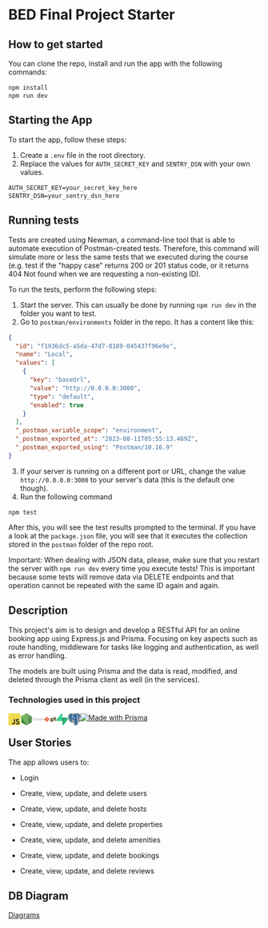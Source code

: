 # BED Final Project Starter

## How to get started

You can clone the repo, install and run the app with the following commands:

```plaintext
npm install
npm run dev
```

## Starting the App

To start the app, follow these steps:

1. Create a `.env` file in the root directory.
2. Replace the values for `AUTH_SECRET_KEY` and `SENTRY_DSN` with your own values.

```plaintext
AUTH_SECRET_KEY=your_secret_key_here
SENTRY_DSN=your_sentry_dsn_here
```

## Running tests

Tests are created using Newman, a command-line tool that is able to automate execution of Postman-created tests. Therefore, this command will simulate more or less the same tests that we executed during the course (e.g. test if the "happy case" returns 200 or 201 status code, or it returns 404 Not found when we are requesting a non-existing ID).

To run the tests, perform the following steps:

1. Start the server. This can usually be done by running `npm run dev` in the folder you want to test.
2. Go to `postman/environments` folder in the repo. It has a content like this:

```json
{
  "id": "f1936dc5-a5da-47d7-8189-045437f96e9e",
  "name": "Local",
  "values": [
    {
      "key": "baseUrl",
      "value": "http://0.0.0.0:3000",
      "type": "default",
      "enabled": true
    }
  ],
  "_postman_variable_scope": "environment",
  "_postman_exported_at": "2023-08-11T05:55:13.469Z",
  "_postman_exported_using": "Postman/10.16.9"
}
```

3. If your server is running on a different port or URL, change the value `http://0.0.0.0:3000` to your server's data (this is the default one though).
4. Run the following command

```plaintext
npm test
```

After this, you will see the test results prompted to the terminal. If you have a look at the `package.json` file, you will see that it executes the collection stored in the `postman` folder of the repo root.

Important: When dealing with JSON data, please, make sure that you restart the server with `npm run dev` every time you execute tests! This is important because some tests will remove data via DELETE endpoints and that operation cannot be repeated with the same ID again and again.

## Description

This project's aim is to design and develop a RESTful API for an online booking app using Express.js and Prisma. Focusing on key aspects such as route handling, middleware for tasks like logging and authentication, as well as error handling.

The models are built using Prisma and the data is read, modified, and deleted through the Prisma client as well (in the services).

### Technologies used in this project

<img align="left" alt="JavaScript" width="24px" src="https://raw.githubusercontent.com/github/explore/80688e429a7d4ef2fca1e82350fe8e3517d3494d/topics/javascript/javascript.png" />
<img align="left" alt="Node.js" width="24px" src="https://raw.githubusercontent.com/github/explore/80688e429a7d4ef2fca1e82350fe8e3517d3494d/topics/nodejs/nodejs.png" />
<img align="left" alt="Express.js" width="24px" src="https://raw.githubusercontent.com/github/explore/main/topics/express/express.png" />
<img align="left" alt="Git" width="24px" src="https://raw.githubusercontent.com/github/explore/main/topics/git/git.png" />
<img align="left" alt="Supabase" width="24px" src="https://raw.githubusercontent.com/github/explore/main/topics/supabase/supabase.png" />
<img align="left" alt="PostgreSQL" width="24px" src="https://raw.githubusercontent.com/github/explore/80688e429a7d4ef2fca1e82350fe8e3517d3494d/topics/postgresql/postgresql.png" />
<a href="https://prisma.io">
  <img width="122" height="24" src="http://made-with.prisma.io/indigo.svg" alt="Made with Prisma" />
</a>
<br/>

## User Stories

The app allows users to:

- Login

- Create, view, update, and delete users

- Create, view, update, and delete hosts

- Create, view, update, and delete properties

- Create, view, update, and delete amenities

- Create, view, update, and delete bookings

- Create, view, update, and delete reviews

## DB Diagram

[Diagrams](https://dbdiagram.io/d/DB-diagram-booking_api-66bb60498b4bb5230effab5a)
